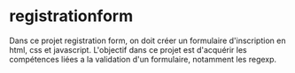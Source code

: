 # registrationform

Dans ce projet registration form, on doit créer un formulaire d'inscription en html, css et javascript. L'objectif dans ce projet est d'acquérir les compétences liées a la validation d'un formulaire, notamment les regexp.